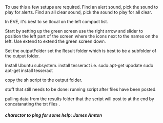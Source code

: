 











To use this a few setups are required.
Find an alert sound, pick the sound to play for alerts.
Find an all clear sound, pick the sound to play for all clear.

In EVE, it's best to se tlocal on the left compact list.

Start by setting up the green screen use the right arrow and slider to position the left part of the screen where the icons next to the names on the left.
Use extend to extend the green screen down.

Set the outputFolder
set the Result folder which is best to be a subfolder of the output folder.

Install Ubuntu subsystem.
install tesseract i.e. sudo apt-get upodate
sudo apt-get install tesseract

copy the sh script to the output folder.





stuff that still needs to be done:
running script after files have been posted.



pulling data from the results folder that the script will post to at the end by concatanating the txt files .






##### charactor to ping for some help: James Amton